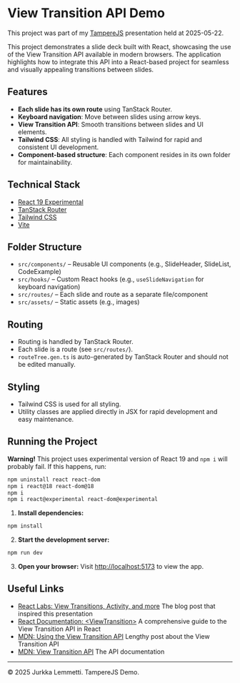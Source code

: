 # View Transition API Demo

This project was part of my [TampereJS](https://www.meetabit.com/communities/tamperejs) presentation held at 2025-05-22.

This project demonstrates a slide deck built with React, showcasing the use of the View Transition API available in modern browsers. The application highlights how to integrate this API into a React-based project for seamless and visually appealing transitions between slides.

## Features

- **Each slide has its own route** using TanStack Router.
- **Keyboard navigation**: Move between slides using arrow keys.
- **View Transition API**: Smooth transitions between slides and UI elements.
- **Tailwind CSS**: All styling is handled with Tailwind for rapid and consistent UI development.
- **Component-based structure**: Each component resides in its own folder for maintainability.

## Technical Stack

- [React 19 Experimental](https://react.dev/)
- [TanStack Router](https://tanstack.com/router/latest)
- [Tailwind CSS](https://tailwindcss.com/)
- [Vite](https://vitejs.dev/)

## Folder Structure

- `src/components/` – Reusable UI components (e.g., SlideHeader, SlideList, CodeExample)
- `src/hooks/` – Custom React hooks (e.g., `useSlideNavigation` for keyboard navigation)
- `src/routes/` – Each slide and route as a separate file/component
- `src/assets/` – Static assets (e.g., images)

## Routing

- Routing is handled by TanStack Router.
- Each slide is a route (see `src/routes/`).
- `routeTree.gen.ts` is auto-generated by TanStack Router and should not be edited manually.

## Styling

- Tailwind CSS is used for all styling.
- Utility classes are applied directly in JSX for rapid development and easy maintenance.

## Running the Project

**Warning!** This project uses experimental version of React 19 and `npm i` will probably fail. If this happens, run:

```zsh
npm uninstall react react-dom
npm i react@18 react-dom@18
npm i
npm i react@experimental react-dom@experimental
```

1. **Install dependencies:**

```zsh
npm install
```

2. **Start the development server:**

```zsh
npm run dev
```

3. **Open your browser:**
   Visit [http://localhost:5173](http://localhost:5173) to view the app.

## Useful Links

- [React Labs: View Transitions, Activity, and more](https://react.dev/blog/2025/04/23/react-labs-view-transitions-activity-and-more)
  The blog post that inspired this presentation
- [React Documentation: \<ViewTransition>](https://react.dev/reference/react/ViewTransition)
  A comprehensive guide to the View Transition API in React
- [MDN: Using the View Transition API](https://developer.mozilla.org/en-US/docs/Web/API/View_Transition_API/Using)
  Lengthy post about the View Transition API
- [MDN: View Transition API](https://developer.mozilla.org/en-US/docs/Web/API/View_Transition_API)
  The API documentation

---

© 2025 Jurkka Lemmetti. TampereJS Demo.
